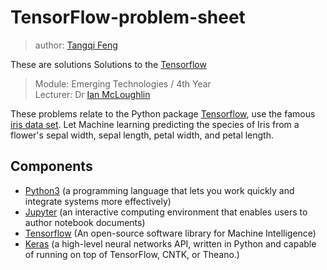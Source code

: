 # TensorFlow-problem-sheet

> author: [Tangqi Feng](https://tangqifeng.github.io/)

These are solutions Solutions to the [Tensorflow](https://github.com/TangqiFeng/TensorFlow-problem-sheet/wiki/Problem-set:-Tensorflow)

> Module: Emerging Technologies / 4th Year  
> Lecturer: Dr [Ian McLoughlin](https://ianmcloughlin.github.io/)

These problems relate to the Python package [Tensorflow](https://www.tensorflow.org/), use the famous [iris data set](https://en.wikipedia.org/wiki/Iris_flower_data_set). Let Machine learning predicting the species of Iris from a flower's sepal width, sepal length, petal width, and petal length.

## Components
* [Python3](https://www.python.org/download/releases/3.0/) (a programming language that lets you work quickly
and integrate systems more effectively)
* [Jupyter](http://jupyter.org/) (an interactive computing environment that enables users to author notebook documents)
* [Tensorflow](https://www.tensorflow.org/) (An open-source software library for Machine Intelligence)
* [Keras](https://keras.io/) (a high-level neural networks API, written in Python and capable of running on top of TensorFlow, CNTK, or Theano.)
